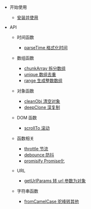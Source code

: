 - 开始使用
  - [安装并使用](install.md)
  
- API
  - 时间函数
    - [parseTime 格式化时间](date/parseTime.md)

  - 数组函数
    - [chunkArray 拆分数组](array/chunkArray.md)
    - [unique 数组去重](array/unique.md)
    - [range 生成整数数组](array/range.md)

  - 对象函数
    - [cleanObj 清空对象](object/cleanObj.md)
    - [deepClone 深复制](object/deepClone.md) 

  - DOM 函数
    - [scrollTo 滚动](dom/scrollTo.md)

  - 函数相关
    - [throttle 节流](function/throttle.md)
    - [debounce 防抖](function/debounce.md)
    - [promisify Promise化](function/promisify.md)

  - URL
    - [getUrlParams 转 url 参数为对象](url/getUrlParams.md)

  - 字符串函数
    - [fromCamelCase 驼峰转其他](string/fromCamelCase.md)
